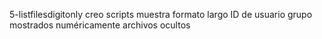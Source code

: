 5-listfilesdigitonly creo scripts muestra formato largo ID de usuario grupo mostrados numéricamente archivos ocultos

